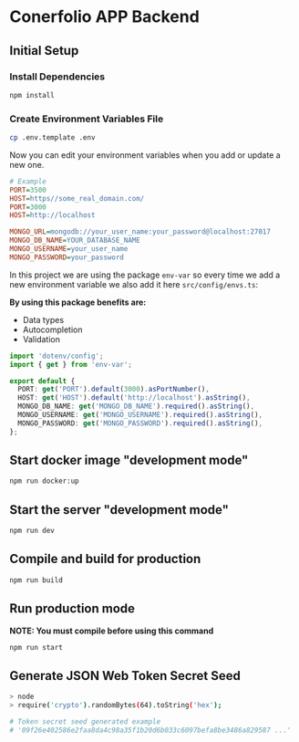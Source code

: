 # Conerfolio APP Backend

## Initial Setup

### Install Dependencies

```bash
npm install
```

### Create Environment Variables File

```bash
cp .env.template .env
```

Now you can edit your environment variables when you add or update a new one.

```ini
# Example
PORT=3500
HOST=https//some_real_domain.com/
PORT=3000
HOST=http://localhost

MONGO_URL=mongodb://your_user_name:your_password@localhost:27017
MONGO_DB_NAME=YOUR_DATABASE_NAME
MONGO_USERNAME=your_user_name
MONGO_PASSWORD=your_password
```

In this project we are using the package ```env-var``` so every time we add a new environment variable we also add it here ```src/config/envs.ts```:

**By using this package benefits are:**

- Data types
- Autocompletion
- Validation


```ts
import 'dotenv/config';
import { get } from 'env-var';

export default {
  PORT: get('PORT').default(3000).asPortNumber(),
  HOST: get('HOST').default('http://localhost').asString(),
  MONGO_DB_NAME: get('MONGO_DB_NAME').required().asString(),
  MONGO_USERNAME: get('MONGO_USERNAME').required().asString(),
  MONGO_PASSWORD: get('MONGO_PASSWORD').required().asString(),
};
```

## Start docker image "development mode"

```bash
npm run docker:up
```

## Start the server "development mode"

```bash
npm run dev
```

## Compile and build for production

```bash
npm run build
```

## Run production mode

**NOTE: You must compile before using this command**

```bash
npm run start
```

## Generate JSON Web Token Secret Seed
```bash
> node
> require('crypto').randomBytes(64).toString('hex');

# Token secret seed generated example
# '09f26e402586e2faa8da4c98a35f1b20d6b033c6097befa8be3486a829587 ...'
```